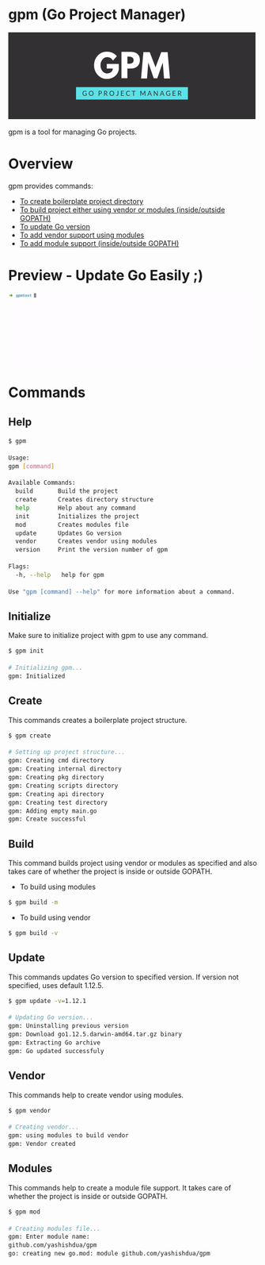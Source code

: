 # gpm (Go Project Manager)

![Image](/static/gpm.png)

gpm is a tool for managing Go projects.

# Overview

gpm provides commands:
* [To create boilerplate project directory](#create)
* [To build project either using vendor or modules (inside/outside GOPATH)](#build)
* [To update Go version](#build)
* [To add vendor support using modules](#vendor)
* [To add module support (inside/outside GOPATH)](#modules)

# Preview - Update Go Easily ;)

![Gif](/static/gpm.gif)

# Commands

## Help

```bash
$ gpm

Usage:
gpm [command]

Available Commands:
  build       Build the project
  create      Creates directory structure
  help        Help about any command
  init        Initializes the project
  mod         Creates modules file
  update      Updates Go version
  vendor      Creates vendor using modules
  version     Print the version number of gpm

Flags:
  -h, --help   help for gpm

Use "gpm [command] --help" for more information about a command.
```

## Initialize
Make sure to initialize project with gpm to use any command.

```bash
$ gpm init

# Initializing gpm...
gpm: Initialized
```

## Create
This commands creates a boilerplate project structure.

```bash
$ gpm create

# Setting up project structure...
gpm: Creating cmd directory
gpm: Creating internal directory
gpm: Creating pkg directory
gpm: Creating scripts directory
gpm: Creating api directory
gpm: Creating test directory
gpm: Adding empty main.go
gpm: Create successful
```

## Build
This command builds project using vendor or modules as specified and also takes care of whether the project is inside or outside GOPATH.

- To build using modules
```bash
$ gpm build -m
```

- To build using vendor
```bash
$ gpm build -v
```

## Update
This commands updates Go version to specified version. If version not specified, uses default 1.12.5.

```bash
$ gpm update -v=1.12.1

# Updating Go version...
gpm: Uninstalling previous version
gpm: Download go1.12.5.darwin-amd64.tar.gz binary
gpm: Extracting Go archive
gpm: Go updated successfuly
```

## Vendor
This commands help to create vendor using modules.

```bash
$ gpm vendor

# Creating vendor...
gpm: using modules to build vendor
gpm: Vendor created
```

## Modules
This commands help to create a module file support. It takes care of whether the project is inside or outside GOPATH.

```bash
$ gpm mod

# Creating modules file...
gpm: Enter module name:
github.com/yashishdua/gpm
go: creating new go.mod: module github.com/yashishdua/gpm
```
